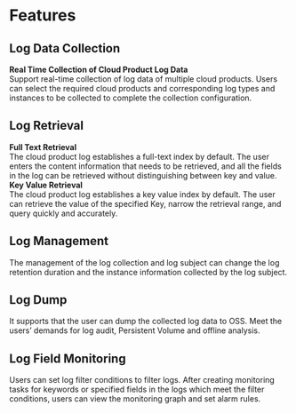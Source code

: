 # Features

## Log Data Collection
**Real Time Collection of Cloud Product Log Data**  
Support real-time collection of log data of multiple cloud products. Users can select the required cloud products and corresponding log types and instances to be collected to complete the collection configuration.

## Log Retrieval
**Full Text Retrieval**  
The cloud product log establishes a full-text index by default. The user enters the content information that needs to be retrieved, and all the fields in the log can be retrieved without distinguishing between key and value.  
**Key Value Retrieval**  
The cloud product log establishes a key value index by default. The user can retrieve the value of the specified Key, narrow the retrieval range, and query quickly and accurately.

## Log Management
The management of the log collection and log subject can change the log retention duration and the instance information collected by the log subject.

## Log Dump
It supports that the user can dump the collected log data to OSS. Meet the users’ demands for log audit, Persistent Volume and offline analysis.

## Log Field Monitoring
Users can set log filter conditions to filter logs. After creating monitoring tasks for keywords or specified fields in the logs which meet the filter conditions, users can view the monitoring graph and set alarm rules.
